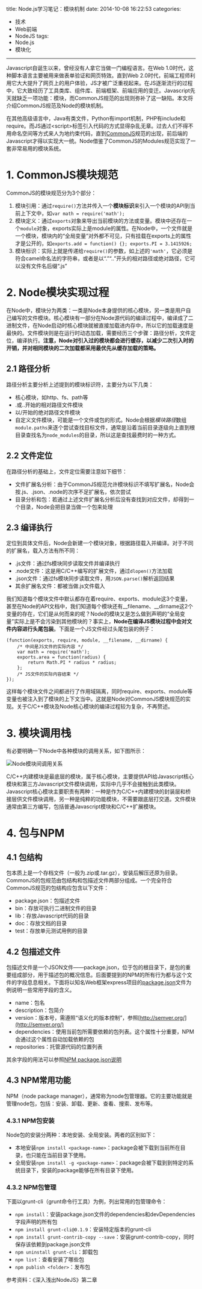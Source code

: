 title: Node.js学习笔记：模块机制
date: 2014-10-08 16:22:53
categories:
- 技术
- Web前端
- NodeJS
tags:
- Node.js
- 模块化
---

Javascript自诞生以来，曾经没有人拿它当做一门编程语言。在Web 1.0时代，这种脚本语言主要被用来做表单验证和网页特效。直到Web 2.0时代，前端工程师利用它大大提升了网页上的用户体验，JS才被广泛重视起来。在JS逐渐流行的过程中，它大致经历了工具类库、组件库、前端框架、前端应用的变迁。Javascript先天就缺乏一项功能：模块，而CommonJS规范的出现则弥补了这一缺陷。本文将介绍CommonJS规范及Node的模块机制。

<!-- more -->

在其他高级语言中，Java有类文件，Python有import机制，PHP有include和require。而JS通过&lt;script&gt;标签引入代码的方式显得杂乱无章。过去人们不得不用命名空间等方式来人为地约束代码，直到[CommonJS](http://wiki.commonjs.org/wiki/CommonJS)规范的出现，前后端的Javascript才得以实现大一统。Node借鉴了CommonJS的Modules规范实现了一套非常易用的模块系统。

# 1. CommonJS模块规范

CommonJS的模块规范分为3个部分：

1. 模块引用：通过`require()`方法并传入一个**模块标识**来引入一个模块的API到当前上下文中，如`var math = require('math');`
2. 模块定义：通过`exports`对象来导出当前模块的方法或变量。模块中还存在一个`module`对象，exports实际上是module的属性。在Node中，一个文件就是一个模块，模块内的“全局变量”对外都不可见，只有挂载在exports上的属性才是公开的，如`exports.add = function() {}; exports.PI = 3.1415926;`
3. 模块标识：实际上就是传递给`require()`的参数，如上述的`'math'`，它必须是符合camel命名法的字符串，或者是以“.”“..”开头的相对路径或绝对路径，它可以没有文件名后缀“.js”

# 2. Node模块实现过程

在Node中，模块分为两类：一类是Node本身提供的核心模块，另一类是用户自己编写的文件模块。核心模块有一部分在Node源代码的编译过程中，编译成了二进制文件，在Node启动时核心模块就被直接加载进内存中，所以它的加载速度是最快的。文件模块则是在运行时动态加载，需要经历三个步骤：路径分析，文件定位，编译执行。**注意，Node对引入过的模块都会进行缓存，以减少二次引入时的开销，并对相同模块的二次加载都采用最优先从缓存加载的策略。**

## 2.1 路径分析

路径分析主要分析上述提到的模块标识符，主要分为以下几类：

* 核心模块，如http、fs、path等
* .或..开始的相对路径文件模块
* 以/开始的绝对路径文件模块
* 自定义文件模块，可能是一个文件或包的形式。Node会根据*模块路径*数组`module.paths`来逐个尝试查找目标文件，通常是沿着当前目录逐级向上直到根目录查找名为`node_modules`的目录，所以这是查找最费时的一种方式。

## 2.2 文件定位

在路径分析的基础上，文件定位需要注意如下细节：

* 文件扩展名分析：由于CommonJS规范允许模块标识不填写扩展名，Node会按.js、.json、.node的次序不足扩展名，依次尝试
* 目录分析和包：若通过上述文件扩展名分析后没有查找到对应文件，却得到一个目录，Node会把目录当做一个包来处理

## 2.3 编译执行

定位到具体文件后，Node会新建一个模块对象，根据路径载入并编译。对于不同的扩展名，载入方法有所不同：

* .js文件：通过fs模块同步读取文件并编译执行
* .node文件：这是用C/C++编写的扩展文件，通过`dlopen()`方法加载
* .json文件：通过fs模块同步读取文件，用`JSON.parse()`解析返回结果
* 其余扩展名文件：都被当做.js文件载入

我们知道每个模块文件中默认都存在着require、exports、module这3个变量，甚至在Node的API文档中，我们知道每个模块还有__filename、__dirname这2个变量的存在，它们是从何而来的呢？Node的模块又是怎么做到声明的“全局变量”实际上是不会污染到其他模块的？事实上，**Node在编译JS模块过程中会对文件内容进行头尾包装**。下面是一个JS文件经过头尾包装的例子：

    (function(exports, require, module, __filename, __dirname) {
        /* 中间是JS文件的实际内容 */
        var math = require('math');
        exports.area = function(radius) {
            return Math.PI * radius * radius;
        };
        /* JS文件的实际内容结束 */
    });

这样每个模块文件之间都进行了作用域隔离，同时require、exports、module等变量也被注入到了模块的上下文当中。这就是Node对CommonJS模块规范的实现。关于C/C++模块及Node核心模块的编译过程较为复杂，不再赘述。

# 3. 模块调用栈

有必要明确一下Node中各种模块的调用关系，如下图所示：

![Node模块间调用关系](http://raytaylorlin-blog.qiniudn.com/image%2Fnodejs%2FNode%E6%A8%A1%E5%9D%97%E9%97%B4%E8%B0%83%E7%94%A8%E5%85%B3%E7%B3%BB.jpg)

C/C++内建模块是最底层的模块，属于核心模块，主要提供API给Javascript核心模块和第三方Javascript文件模块调用，实际中几乎不会接触到此类模块。Javascript核心模块主要职责有两种：一种是作为C/C++内建模块的封装层和桥接层供文件模块调用，另一种是纯粹的功能模块，不需要跟底层打交道。文件模块通常由第三方编写，包括普通Javascript模块和C/C++扩展模块。

# 4. 包与NPM

## 4.1 包结构

包本质上是一个存档文件（一般为.zip或.tar.gz），安装后解压还原为目录。CommonJS的包规范由包结构和包描述文件两部分组成。一个完全符合CommonJS规范的包结构应包含以下文件：

* package.json：包描述文件
* bin：存放可执行二进制文件的目录
* lib：存放Javascript代码的目录
* doc：存放文档的目录
* test：存放单元测试用例的目录

## 4.2 包描述文件

包描述文件是一个JSON文件——package.json，位于包的根目录下，是包的重要组成部分，用于描述包的概况信息。后面要提到的NPM的所有行为都与这个文件的字段息息相关。下面将以知名Web框架express项目的[package.json](https://github.com/strongloop/express/blob/master/package.json)文件为例说明一些常用字段的含义。

* name：包名
* description：包简介
* version：版本号，需遵照“语义化的版本控制”，参照[http://semver.org/](http://semver.org/)
* dependencies：使用当前包所需要依赖的包列表。这个属性十分重要，NPM会通过这个属性自动加载依赖的包
* repositories：托管源代码的位置列表

其余字段的用法可以参照[NPM package.json说明](https://www.npmjs.org/doc/files/package.json.html)

## 4.3 NPM常用功能

NPM（node package manager），通常称为node包管理器。它的主要功能就是管理node包，包括：安装、卸载、更新、查看、搜索、发布等。

### 4.3.1 NPM包安装

Node包的安装分两种：本地安装、全局安装。两者的区别如下：

* 本地安装`npm install <package-name>`：package会被下载到当前所在目录，也只能在当前目录下使用。
* 全局安装`npm install -g <package-name>`：package会被下载到到特定的系统目录下，安装的package能够在所有目录下使用。

### 4.3.2 NPM包管理

下面以grunt-cli（grunt命令行工具）为例，列出常用的包管理命令：

* `npm install`：安装package.json文件的dependencies和devDependencies字段声明的所有包
* `npm install grunt-cli@0.1.9`：安装特定版本的grunt-cli
* `npm install grunt-contrib-copy --save`：安装grunt-contrib-copy，同时保存该依赖到package.json文件
* `npm uninstall grunt-cli`：卸载包
* `npm list`：查看安装了哪些包
* `npm publish <folder>`：发布包

参考资料：《深入浅出NodeJS》第二章
